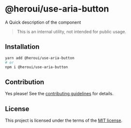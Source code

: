 # @heroui/use-aria-button

A Quick description of the component

> This is an internal utility, not intended for public usage.

## Installation

```sh
yarn add @heroui/use-aria-button
# or
npm i @heroui/use-aria-button
```

## Contribution

Yes please! See the
[contributing guidelines](https://github.com/nextui-org/nextui/blob/master/CONTRIBUTING.md)
for details.

## License

This project is licensed under the terms of the
[MIT license](https://github.com/nextui-org/nextui/blob/master/LICENSE).
